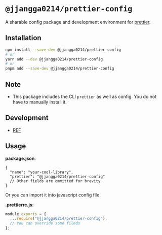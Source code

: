 # `@jjangga0214/prettier-config`

A sharable config package and development environment for [prettier](https://prettier.io).

## Installation

```sh
npm install --save-dev @jjangga0214/prettier-config
# or
yarn add --dev @jjangga0214/prettier-config
# or
pnpm add --save-dev @jjangga0214/prettier-config
```

## Note

- This package includes the CLI `prettier` as well as config. You do not have to manually install it.

## Development

- [REF](https://prettier.io/docs/en/configuration.html#sharing-configurations)

## Usage

**package.json**:

```jsonc
{
  "name": "your-cool-library",
  "prettier": "@jjangga0214/prettier-config"
  // Other fields are ommitted for brevity
}
```

Or you can import it into javascript config file.

**.prettierrc.js**:

```js
module.exports = {
  ...require("@jjangga0214/prettier-config"),
  // You can override some fileds
};
```
